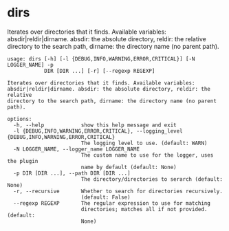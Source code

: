 # dirs

Iterates over directories that it finds. Available variables: absdir|reldir|dirname. absdir: the absolute directory, reldir: the relative directory to the search path, dirname: the directory name (no parent path).

```
usage: dirs [-h] [-l {DEBUG,INFO,WARNING,ERROR,CRITICAL}] [-N LOGGER_NAME] -p
            DIR [DIR ...] [-r] [--regexp REGEXP]

Iterates over directories that it finds. Available variables:
absdir|reldir|dirname. absdir: the absolute directory, reldir: the relative
directory to the search path, dirname: the directory name (no parent path).

options:
  -h, --help            show this help message and exit
  -l {DEBUG,INFO,WARNING,ERROR,CRITICAL}, --logging_level {DEBUG,INFO,WARNING,ERROR,CRITICAL}
                        The logging level to use. (default: WARN)
  -N LOGGER_NAME, --logger_name LOGGER_NAME
                        The custom name to use for the logger, uses the plugin
                        name by default (default: None)
  -p DIR [DIR ...], --path DIR [DIR ...]
                        The directory/directories to serarch (default: None)
  -r, --recursive       Whether to search for directories recursively.
                        (default: False)
  --regexp REGEXP       The regular expression to use for matching
                        directories; matches all if not provided. (default:
                        None)
```
